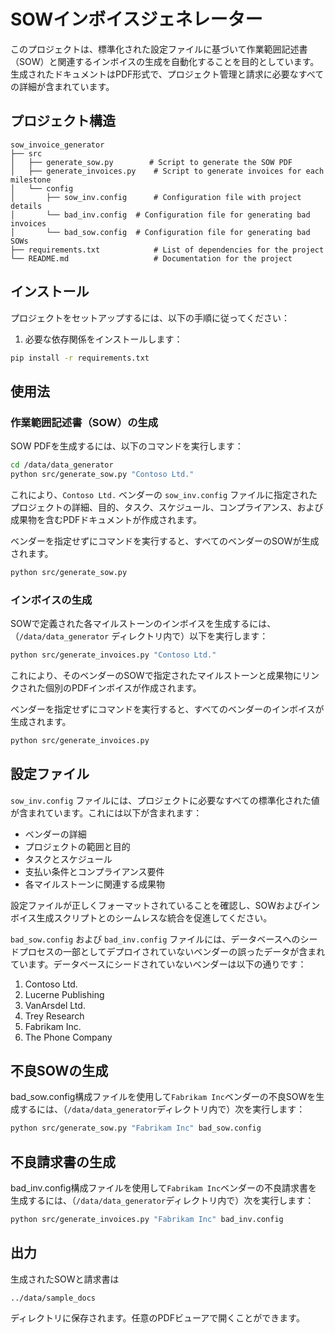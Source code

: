 # SOWインボイスジェネレーター

このプロジェクトは、標準化された設定ファイルに基づいて作業範囲記述書（SOW）と関連するインボイスの生成を自動化することを目的としています。生成されたドキュメントはPDF形式で、プロジェクト管理と請求に必要なすべての詳細が含まれています。

## プロジェクト構造

```plaintext
sow_invoice_generator
├── src
│   ├── generate_sow.py        # Script to generate the SOW PDF
│   ├── generate_invoices.py    # Script to generate invoices for each milestone
│   └── config
│       ├── sow_inv.config      # Configuration file with project details
│       └── bad_inv.config  # Configuration file for generating bad invoices
│       └── bad_sow.config  # Configuration file for generating bad SOWs
├── requirements.txt            # List of dependencies for the project
└── README.md                   # Documentation for the project
```

## インストール

プロジェクトをセットアップするには、以下の手順に従ってください：

1. 必要な依存関係をインストールします：

``` bash
pip install -r requirements.txt
```

## 使用法

### 作業範囲記述書（SOW）の生成

SOW PDFを生成するには、以下のコマンドを実行します：

``` bash
cd /data/data_generator
python src/generate_sow.py "Contoso Ltd."
```

これにより、`Contoso Ltd.` ベンダーの `sow_inv.config` ファイルに指定されたプロジェクトの詳細、目的、タスク、スケジュール、コンプライアンス、および成果物を含むPDFドキュメントが作成されます。

ベンダーを指定せずにコマンドを実行すると、すべてのベンダーのSOWが生成されます。

``` bash
python src/generate_sow.py
```

### インボイスの生成

SOWで定義された各マイルストーンのインボイスを生成するには、（`/data/data_generator` ディレクトリ内で）以下を実行します：

```bash
python src/generate_invoices.py "Contoso Ltd."
```

これにより、そのベンダーのSOWで指定されたマイルストーンと成果物にリンクされた個別のPDFインボイスが作成されます。

ベンダーを指定せずにコマンドを実行すると、すべてのベンダーのインボイスが生成されます。

``` bash
python src/generate_invoices.py
```

## 設定ファイル

`sow_inv.config` ファイルには、プロジェクトに必要なすべての標準化された値が含まれています。これには以下が含まれます：

- ベンダーの詳細
- プロジェクトの範囲と目的
- タスクとスケジュール
- 支払い条件とコンプライアンス要件
- 各マイルストーンに関連する成果物

設定ファイルが正しくフォーマットされていることを確認し、SOWおよびインボイス生成スクリプトとのシームレスな統合を促進してください。

`bad_sow.config` および `bad_inv.config` ファイルには、データベースへのシードプロセスの一部としてデプロイされていないベンダーの誤ったデータが含まれています。データベースにシードされていないベンダーは以下の通りです：


1. Contoso Ltd.
1. Lucerne Publishing
1. VanArsdel Ltd.
1. Trey Research
1. Fabrikam Inc.
1. The Phone Company

## 不良SOWの生成

bad_sow.config構成ファイルを使用して`Fabrikam Inc`ベンダーの不良SOWを生成するには、（`/data/data_generator`ディレクトリ内で）次を実行します：

```bash
python src/generate_sow.py "Fabrikam Inc" bad_sow.config
```

## 不良請求書の生成

bad_inv.config構成ファイルを使用して`Fabrikam Inc`ベンダーの不良請求書を生成するには、（`/data/data_generator`ディレクトリ内で）次を実行します：

```bash
python src/generate_invoices.py "Fabrikam Inc" bad_inv.config
```

## 出力

生成されたSOWと請求書は

```plaintext
../data/sample_docs
```

ディレクトリに保存されます。任意のPDFビューアで開くことができます。
